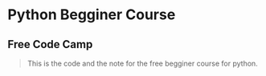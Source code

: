# Python Begginer Course
## Free Code Camp
> This is the code and the note for the free begginer course for python.

